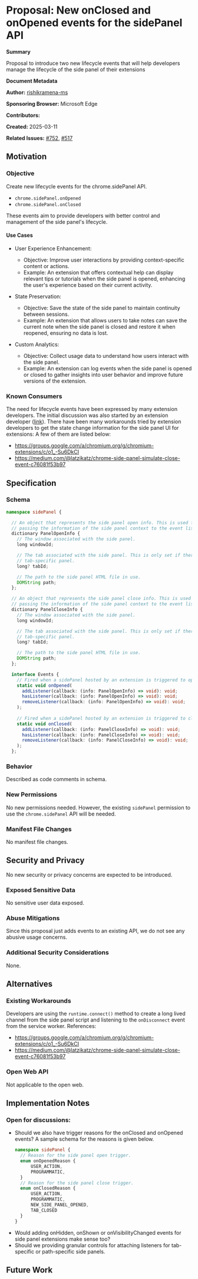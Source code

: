 # Proposal: New onClosed and onOpened events for the sidePanel API

**Summary**

Proposal to introduce two new lifecycle events that will help developers manage the lifecycle of the side panel of their extensions

**Document Metadata**

**Author:** [rishikramena-ms](https://github.com/rishikramena-ms)

**Sponsoring Browser:** Microsoft Edge

**Contributors:** 

**Created:** 2025-03-11

**Related Issues:** [#752](https://github.com/w3c/webextensions/issues/752), [#517](https://github.com/w3c/webextensions/issues/517)

## Motivation

### Objective

Create new lifecycle events for the chrome.sidePanel API.

- `chrome.sidePanel.onOpened`
- `chrome.sidePanel.onClosed`

These events aim to provide developers with better control and management of the side panel's lifecycle.

#### Use Cases

- User Experience Enhancement:
   - Objective: Improve user interactions by providing context-specific content or actions.
   - Example: An extension that offers contextual help can display relevant tips or tutorials when the side panel is opened, enhancing the user's experience based on their current activity.

- State Preservation:
   - Objective: Save the state of the side panel to maintain continuity between sessions.
   - Example: An extension that allows users to take notes can save the current note when the side panel is closed and restore it when reopened, ensuring no data is lost.

- Custom Analytics:
   - Objective: Collect usage data to understand how users interact with the side panel.
   - Example: An extension can log events when the side panel is opened or closed to gather insights into user behavior and improve future versions of the extension.

### Known Consumers

The need for lifecycle events have been expressed by many extension developers. The initial discussion was also started by an extension developer ([link](https://github.com/w3c/webextensions/issues/517)).
There have been many workarounds tried by extension developers to get the state change information for the side panel UI for extensions:
A few of them are listed below:
- https://groups.google.com/a/chromium.org/g/chromium-extensions/c/o1_-Su6DkCI
- https://medium.com/@latzikatz/chrome-side-panel-simulate-close-event-c76081f53b97


## Specification

### Schema

```typescript
namespace sidePanel {

  // An object that represents the side panel open info. This is used for 
  // passing the information of the side panel context to the event listeners.
  dictionary PanelOpenInfo {
    // The window associated with the side panel.
    long windowId;

    // The tab associated with the side panel. This is only set if there is a
    // tab-specific panel.
    long? tabId;

    // The path to the side panel HTML file in use.
    DOMString path;
  };

  // An object that represents the side panel close info. This is used for 
  // passing the information of the side panel context to the event listeners.
  dictionary PanelCloseInfo {
    // The window associated with the side panel.
    long windowId;

    // The tab associated with the side panel. This is only set if there is a
    // tab-specific panel.
    long? tabId;

    // The path to the side panel HTML file in use.
    DOMString path;
  };

  interface Events {
    // Fired when a sidePanel hosted by an extension is triggered to open.
    static void onOpened(
      addListener(callback: (info: PanelOpenInfo) => void): void;
      hasListener(callback: (info: PanelOpenInfo) => void): void;
      removeListener(callback: (info: PanelOpenInfo) => void): void;
    );
  
    // Fired when a sidePanel hosted by an extension is triggered to close.
    static void onClosed(
      addListener(callback: (info: PanelCloseInfo) => void): void;
      hasListener(callback: (info: PanelCloseInfo) => void): void;
      removeListener(callback: (info: PanelCloseInfo) => void): void;
    );
  };
```

### Behavior

Described as code comments in schema.

### New Permissions

No new permissions needed. However, the existing `sidePanel` permission to use the `chrome.sidePanel` API will be needed. 

### Manifest File Changes

No manifest file changes.

## Security and Privacy

No new security or privacy concerns are expected to be introduced.

### Exposed Sensitive Data

No sensitive user data exposed.

### Abuse Mitigations

Since this proposal just adds events to an existing API, we do not see any abusive usage concerns.

### Additional Security Considerations

None.

## Alternatives

### Existing Workarounds

Developers are using the `runtime.connect()` method to create a long lived channel from the side panel script and listening to the `onDisconnect` event from the service worker.
References:
- https://groups.google.com/a/chromium.org/g/chromium-extensions/c/o1_-Su6DkCI
- https://medium.com/@latzikatz/chrome-side-panel-simulate-close-event-c76081f53b97
### Open Web API

Not applicable to the open web.

## Implementation Notes

### Open for discussions:
- Should we also have trigger reasons for the onClosed and onOpened events? A sample schema for the reasons is given below.
   ```typescript
   namespace sidePanel {
     // Reason for the side panel open trigger.
     enum onOpenedReason {
         USER_ACTION,
         PROGRAMMATIC,
     }
     // Reason for the side panel close trigger.
     enum onClosedReason {
         USER_ACTION,
         PROGRAMMATIC,
         NEW_SIDE_PANEL_OPENED,
         TAB_CLOSED
     }
   }
   ```
- Would adding onHidden, onShown or onVisibilityChanged events for side panel extensions make sense too?
- Should we providing granular controls for attaching listeners for tab-specific or path-specific side panels.

## Future Work

